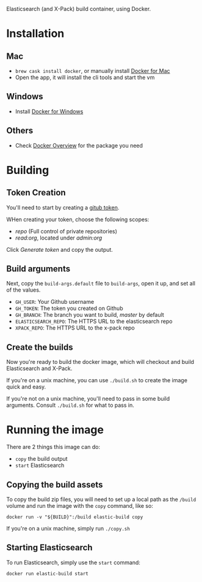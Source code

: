 Elasticsearch (and X-Pack) build container, using Docker.

# Installation

## Mac

- `brew cask install docker`, or manually install [Docker for Mac](https://docs.docker.com/docker-for-mac/install/)
- Open the app, it will install the cli tools and start the vm

## Windows

- Install [Docker for Windows](https://docs.docker.com/docker-for-windows/)

## Others

- Check [Docker Overview](https://www.docker.com/products/overview) for the package you need

# Building

## Token Creation

You'll need to start by creating a [gitub token](https://github.com/settings/tokens). 

WHen creating your token, choose the following scopes:

- *repo* (Full control of private repositories)
- *read:org*, located under *admin:org*

Click *Generate token* and copy the output.

## Build arguments

Next, copy the `build-args.default` file to `build-args`, open it up, and set all of the values.

- `GH_USER`: Your Github username
- `GH_TOKEN`: The token you created on Github
- `GH_BRANCH`: The branch you want to build, *master* by default
- `ELASTICSEARCH_REPO`: The HTTPS URL to the elasticsearch repo
- `XPACK_REPO`: The HTTPS URL to the x-pack repo

## Create the builds

Now you're ready to build the docker image, which will checkout and build Elasticsearch and X-Pack.

If you're on a unix machine, you can use `./build.sh` to create the image quick and easy.

If you're not on a unix machine, you'll need to pass in some build arguments. Consult `./build.sh` for what to pass in.

# Running the image

There are 2 things this image can do:

- `copy` the build output
- `start` Elasticsearch

## Copying the build assets

To copy the build zip files, you will need to set up a local path as the `/build` volume and run the image with the `copy` command, like so:

`docker run -v "${BUILD}":/build elastic-build copy`

If you're on a unix machine, simply run `./copy.sh`

## Starting Elasticsearch

To run Elasticsearch, simply use the `start` command: 

`docker run elastic-build start`
